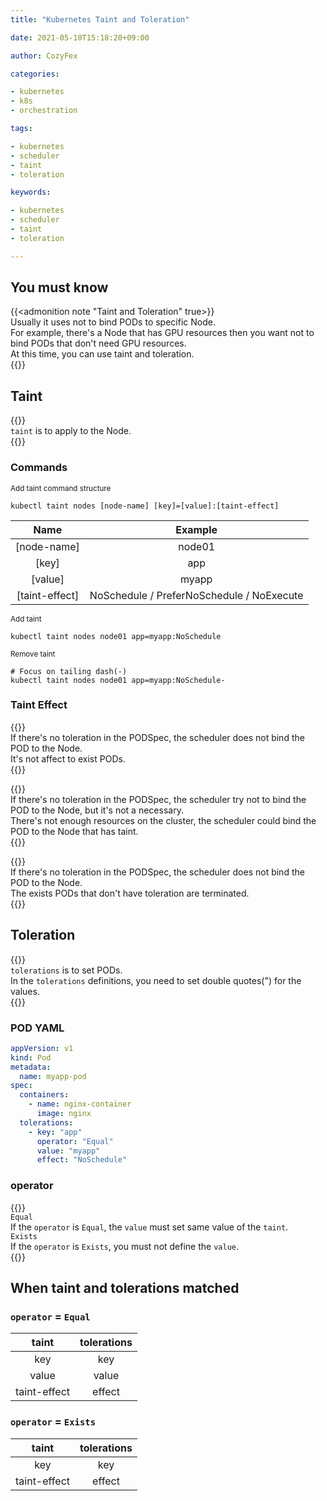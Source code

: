 ```yaml
---
title: "Kubernetes Taint and Toleration"

date: 2021-05-10T15:18:20+09:00

author: CozyFex

categories:

- kubernetes
- k8s
- orchestration

tags:

- kubernetes
- scheduler
- taint
- toleration

keywords:

- kubernetes
- scheduler
- taint
- toleration

---
```


## You must know

{{<admonition note "Taint and Toleration" true>}}  
Usually it uses not to bind PODs to specific Node.  
For example, there's a Node that has GPU resources then you want not to bind PODs that don't need GPU resources.  
At this time, you can use taint and toleration.  
{{</admonition>}}

## Taint

{{<admonition note taint true>}}  
`taint` is to apply to the Node.  
{{</admonition>}}

### Commands

<sub>Add taint command structure</sub>

```shell
kubectl taint nodes [node-name] [key]=[value]:[taint-effect]
```

| Name | Example |  
|:-:|:-:|  
| [node-name] | node01 |  
| [key] | app |  
| [value] | myapp |  
| [taint-effect] | NoSchedule / PreferNoSchedule / NoExecute |

<sub>Add taint</sub>

```shell
kubectl taint nodes node01 app=myapp:NoSchedule
```

<sub>Remove taint</sub>

```shell
# Focus on tailing dash(-)
kubectl taint nodes node01 app=myapp:NoSchedule-
```

### Taint Effect

{{<admonition note NoSchedule true>}}  
If there's no toleration in the PODSpec, the scheduler does not bind the POD to the Node.  
It's not affect to exist PODs.  
{{</admonition>}}

{{<admonition note PreferNoSchedule true>}}  
If there's no toleration in the PODSpec, the scheduler try not to bind the POD to the Node, but it's not a necessary.  
There's not enough resources on the cluster, the scheduler could bind the POD to the Node that has taint.  
{{</admonition>}}

{{<admonition note NoExecute true>}}  
If there's no toleration in the PODSpec, the scheduler does not bind the POD to the Node.  
The exists PODs that don't have toleration are terminated.  
{{</admonition>}}

## Toleration

{{<admonition note tolerations true>}}  
`tolerations` is to set PODs.  
In the `tolerations` definitions, you need to set double quotes(") for the values.  
{{</admonition>}}

### POD YAML

```yaml
appVersion: v1
kind: Pod
metadata:
  name: myapp-pod
spec:
  containers:
    - name: nginx-container
      image: nginx
  tolerations:
    - key: "app"
      operator: "Equal"
      value: "myapp"
      effect: "NoSchedule"
```

### operator

{{<admonition note operator true>}}  
`Equal`  
If the `operator` is `Equal`, the `value` must set same value of the `taint`.  
`Exists`  
If the `operator` is `Exists`, you must not define the `value`.  
{{</admonition>}}

## When taint and tolerations matched

### `operator` = `Equal`

| taint | tolerations |  
|:-:|:-:|  
| key | key |  
| value | value |  
| taint-effect | effect |

### `operator` = `Exists`

| taint | tolerations |  
|:-:|:-:|  
| key | key |  
| taint-effect | effect |

